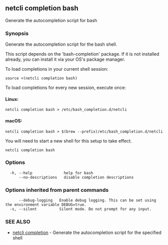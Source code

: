 ## netcli completion bash

Generate the autocompletion script for bash

### Synopsis

Generate the autocompletion script for the bash shell.

This script depends on the 'bash-completion' package.
If it is not installed already, you can install it via your OS's package manager.

To load completions in your current shell session:

	source <(netcli completion bash)

To load completions for every new session, execute once:

#### Linux:

	netcli completion bash > /etc/bash_completion.d/netcli

#### macOS:

	netcli completion bash > $(brew --prefix)/etc/bash_completion.d/netcli

You will need to start a new shell for this setup to take effect.


```
netcli completion bash
```

### Options

```
  -h, --help              help for bash
      --no-descriptions   disable completion descriptions
```

### Options inherited from parent commands

```
      --debug-logging   Enable debug logging. This can be set using the environment variable DEBUG=true.
  -s, --silent          Silent mode. Do not prompt for any input.
```

### SEE ALSO

* [netcli completion](netcli_completion.md)	 - Generate the autocompletion script for the specified shell

